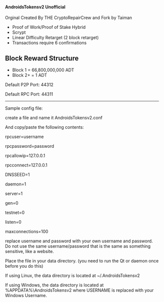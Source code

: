####  AndroidsTokensv2 Unofficial  ###

Orginal Created By THE CryptoRepairCrew and Fork by Taiman

* Proof of Work/Proof of Stake Hybrid
* Scrypt
* Linear Difficulty Retarget (2 block retarget)
* Transactions require 6 confirmations

## Block Reward Structure ##
* Block 1 = 66,800,000,000 ADT 
* Block 2+ = 1 ADT


Default P2P Port: 44312

Default RPC Port: 44311

---

Sample config file:

create a file and name it AndroidsTokensv2.conf

And copy/paste the following contents:

rpcuser=username

rpcpassword=password

rpcallowip=127.0.0.1

rpcconnect=127.0.0.1

DNSSEED=1

daemon=1

server=1

gen=0

testnet=0

listen=0

maxconnections=100


replace username and password with your own username and password.  Do not use the same username/password that is the same as something sensitive, like a website.  

Place the file in your data directory. (you need to run the Qt or daemon once before you do this)

If using Linux, the data directory is located at ~/.AndroidsTokensv2 


If using Windows, the data directory is located at %APPDATA%\AndroidsTokensv2 where USERNAME is replaced with your Windows Username.

